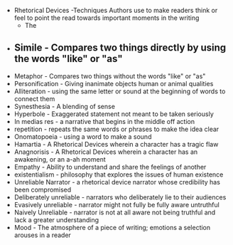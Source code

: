 - Rhetorical Devices -Techniques Authors use to make readers think or feel to point the read towards important moments in the writing
	- The 
- Simile - Compares two things directly by using the words "like" or "as"
	- 
- Metaphor - Compares two things without the words "like" or "as"
- Personification - Giving inanimate objects human or animal qualities
- Alliteration - using the same letter or sound at the beginning of words to connect them
- Synesthesia - A blending of sense
- Hyperbole - Exaggerated statement not meant to be taken seriously 
- In medias res - a narrative that begins in the middle off action 
- repetition - repeats the same words or phrases to make the idea clear
- Onomatopoeia - using a word to make a sound
- Hamartia - A Rhetorical Devices wherein a character has a tragic flaw
- Anagnorisis - A Rhetorical Devices wherein a  character has an awakening, or an a-ah moment
- Empathy - Ability to understand and share the feelings of another
- existentialism - philosophy that explores the issues of human existence
- Unreliable Narrator - a rhetorical  device  narrator whose credibility has been compromised
- Deliberately unreliable - narrators who deliberately lie to their audiences
- Evasively unreliable - narrator might not fully be fully aware untruthful
- Naively Unreliable - narrator is not at all aware not being truthful and lack a greater understanding 
- Mood - The atmosphere of a piece of writing; emotions a selection arouses in a reader